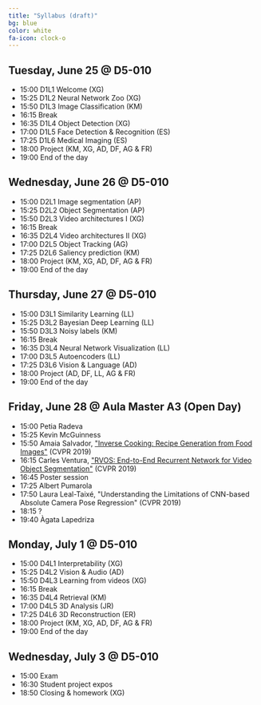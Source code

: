 ```yaml
---
title: "Syllabus (draft)"
bg: blue
color: white
fa-icon: clock-o
---
```


## Tuesday, June 25 @ D5-010

- 15:00 D1L1 Welcome (XG) 
- 15:25 D1L2 Neural Network Zoo (XG) 
- 15:50 D1L3 Image Classification (KM) 
- 16:15 Break
- 16:35 D1L4 Object Detection (XG) 
- 17:00 D1L5 Face Detection & Recognition (ES) 
- 17:25 D1L6 Medical Imaging (ES) 
- 18:00 Project (KM, XG, AD, DF, AG & FR) 
- 19:00 End of the day

## Wednesday, June 26 @ D5-010

- 15:00 D2L1 Image segmentation (AP) 
- 15:25 D2L2 Object Segmentation (AP)  
- 15:50 D2L3 Video architectures I (XG)
- 16:15 Break
- 16:35 D2L4 Video architectures II (XG)
- 17:00 D2L5 Object Tracking (AG)
- 17:25 D2L6 Saliency prediction (KM) 
- 18:00 Project (KM, XG, AD, DF, AG & FR)
- 19:00 End of the day

## Thursday, June 27 @ D5-010

- 15:00 D3L1 Similarity Learning (LL)
- 15:25 D3L2 Bayesian Deep Learning (LL)
- 15:50 D3L3 Noisy labels (KM)
- 16:15 Break
- 16:35 D3L4 Neural Network Visualization (LL)
- 17:00 D3L5 Autoencoders (LL)
- 17:25 D3L6 Vision & Language (AD) 
- 18:00 Project (AD, DF, LL, AG & FR)
- 19:00 End of the day

## Friday, June 28 @ Aula Master A3 (Open Day)

- 15:00 Petia Radeva
- 15:25 Kevin McGuinness
- 15:50 Amaia Salvador, ["Inverse Cooking: Recipe Generation from Food Images"](https://arxiv.org/abs/1812.06164) (CVPR 2019)
- 16:15 Carles Ventura, ["RVOS: End-to-End Recurrent Network for Video Object Segmentation"](https://imatge-upc.github.io/rvos/) (CVPR 2019)
- 16:45 Poster session
- 17:25 Albert Pumarola
- 17:50 Laura Leal-Taixé, "Understanding the Limitations of CNN-based Absolute Camera Pose Regression" (CVPR 2019)
- 18:15 ?
- 19:40 Àgata Lapedriza

## Monday, July 1 @ D5-010

- 15:00 D4L1 Interpretability (XG)
- 15:25 D4L2 Vision & Audio (AD)
- 15:50 D4L3 Learning from videos (XG)
- 16:15 Break
- 16:35 D4L4 Retrieval (KM) 
- 17:00 D4L5 3D Analysis (JR)
- 17:25 D4L6 3D Reconstruction (ER)
- 18:00 Project (KM, XG, AD, DF, AG & FR)
- 19:00 End of the day

## Wednesday, July 3 @ D5-010

- 15:00 Exam 
- 16:30 Student project expos
- 18:50 Closing & homework (XG)
